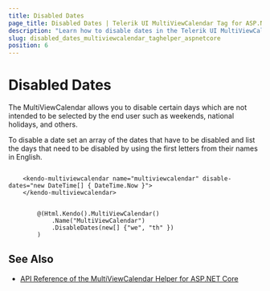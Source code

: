 ```yaml
---
title: Disabled Dates
page_title: Disabled Dates | Telerik UI MultiViewCalendar Tag for ASP.NET Core
description: "Learn how to disable dates in the Telerik UI MultiViewCalendar tag helper for ASP.NET Core."
slug: disabled_dates_multiviewcalendar_taghelper_aspnetcore
position: 6
---
```


# Disabled Dates

The MultiViewCalendar allows you to disable certain days which are not intended to be selected by the end user such as weekends, national holidays, and others.

To disable a date set an array of the dates that have to be disabled and list the days that need to be disabled by using the first letters from their names in English.

```tagHelper

    <kendo-multiviewcalendar name="multiviewcalendar" disable-dates="new DateTime[] { DateTime.Now }">
    </kendo-multiviewcalendar>

```
```Razor

        @(Html.Kendo().MultiViewCalendar()
            .Name("MultiViewCalendar")
            .DisableDates(new[] {"we", "th" })
        )
```

## See Also

* [API Reference of the MultiViewCalendar Helper for ASP.NET Core](/api/multiviewcalendar)
